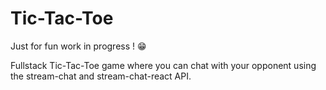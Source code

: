 # Tic-Tac-Toe

Just for fun work in progress ! 😁

Fullstack Tic-Tac-Toe game where you can chat with your opponent using the stream-chat and stream-chat-react API.